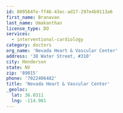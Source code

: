 ```yaml
---
id: 809564fe-ff46-43ec-ad17-297e4b9113a6
first_name: Branavan
last_name: Umakanthan
license_type: DO
services:
  - interventional-cardiology
category: doctors
org_name: 'Nevada Heart & Vascular Center'
address: '38 Water Street, #310'
city: Henderson
state: NV
zip: '89015'
phone: '7022406482'
title: 'Nevada Heart & Vascular Center'
_geoloc:
  lat: 36.0311
  lng: -114.981
---
```

